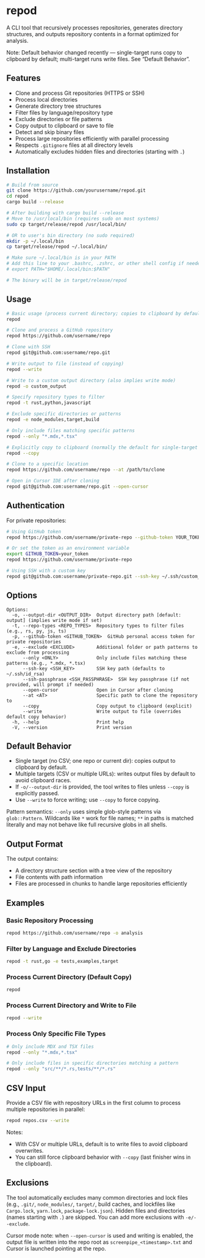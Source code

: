 # repod

A CLI tool that recursively processes repositories, generates directory structures, and outputs repository contents in a format optimized for analysis.

Note: Default behavior changed recently — single-target runs copy to clipboard by default; multi-target runs write files. See “Default Behavior”.

## Features

- Clone and process Git repositories (HTTPS or SSH)
- Process local directories
- Generate directory tree structures 
- Filter files by language/repository type
- Exclude directories or file patterns
- Copy output to clipboard or save to file
- Detect and skip binary files
- Process large repositories efficiently with parallel processing
- Respects `.gitignore` files at all directory levels
- Automatically excludes hidden files and directories (starting with `.`)

## Installation

```bash
# Build from source
git clone https://github.com/yourusername/repod.git
cd repod
cargo build --release

# After building with cargo build --release
# Move to /usr/local/bin (requires sudo on most systems)
sudo cp target/release/repod /usr/local/bin/

# OR to user's bin directory (no sudo required)
mkdir -p ~/.local/bin
cp target/release/repod ~/.local/bin/

# Make sure ~/.local/bin is in your PATH
# Add this line to your .bashrc, .zshrc, or other shell config if needed:
# export PATH="$HOME/.local/bin:$PATH"

# The binary will be in target/release/repod
```

## Usage

```bash
# Basic usage (process current directory; copies to clipboard by default)
repod

# Clone and process a GitHub repository
repod https://github.com/username/repo

# Clone with SSH
repod git@github.com:username/repo.git

# Write output to file (instead of copying)
repod --write

# Write to a custom output directory (also implies write mode)
repod -o custom_output

# Specify repository types to filter
repod -t rust,python,javascript

# Exclude specific directories or patterns
repod -e node_modules,target,build

# Only include files matching specific patterns
repod --only "*.mdx,*.tsx"

# Explicitly copy to clipboard (normally the default for single-target runs)
repod --copy

# Clone to a specific location
repod https://github.com/username/repo --at /path/to/clone

# Open in Cursor IDE after cloning
repod git@github.com:username/repo.git --open-cursor
```

## Authentication

For private repositories:

```bash
# Using GitHub token
repod https://github.com/username/private-repo --github-token YOUR_TOKEN

# Or set the token as an environment variable
export GITHUB_TOKEN=your_token
repod https://github.com/username/private-repo

# Using SSH with a custom key
repod git@github.com:username/private-repo.git --ssh-key ~/.ssh/custom_key
```

## Options

```
Options:
  -o, --output-dir <OUTPUT_DIR>  Output directory path [default: output] (implies write mode if set)
  -t, --repo-types <REPO_TYPES>  Repository types to filter files (e.g., rs, py, js, ts)
  -p, --github-token <GITHUB_TOKEN>  GitHub personal access token for private repositories
  -e, --exclude <EXCLUDE>        Additional folder or path patterns to exclude from processing
      --only <ONLY>              Only include files matching these patterns (e.g., *.mdx, *.tsx)
      --ssh-key <SSH_KEY>        SSH key path (defaults to ~/.ssh/id_rsa)
      --ssh-passphrase <SSH_PASSPHRASE>  SSH key passphrase (if not provided, will prompt if needed)
      --open-cursor              Open in Cursor after cloning
      --at <AT>                  Specific path to clone the repository to
      --copy                     Copy output to clipboard (explicit)
      --write                    Write output to file (overrides default copy behavior)
  -h, --help                     Print help
  -V, --version                  Print version
```

## Default Behavior

- Single target (no CSV; one repo or current dir): copies output to clipboard by default.
- Multiple targets (CSV or multiple URLs): writes output files by default to avoid clipboard races.
- If `-o/--output-dir` is provided, the tool writes to files unless `--copy` is explicitly passed.
- Use `--write` to force writing; use `--copy` to force copying.

Pattern semantics: `--only` uses simple glob-style patterns via `glob::Pattern`. Wildcards like `*` work for file names; `**` in paths is matched literally and may not behave like full recursive globs in all shells.

## Output Format

The output contains:
- A directory structure section with a tree view of the repository
- File contents with path information
- Files are processed in chunks to handle large repositories efficiently

## Examples

### Basic Repository Processing

```bash
repod https://github.com/username/repo -o analysis
```

### Filter by Language and Exclude Directories

```bash
repod -t rust,go -e tests,examples,target
```

### Process Current Directory (Default Copy)

```bash
repod
```

### Process Current Directory and Write to File

```bash
repod --write
```

### Process Only Specific File Types

```bash
# Only include MDX and TSX files
repod --only "*.mdx,*.tsx"

# Only include files in specific directories matching a pattern
repod --only "src/**/*.rs,tests/**/*.rs"
```

## CSV Input

Provide a CSV file with repository URLs in the first column to process multiple repositories in parallel:

```bash
repod repos.csv --write
```

Notes:
- With CSV or multiple URLs, default is to write files to avoid clipboard overwrites.
- You can still force clipboard behavior with `--copy` (last finisher wins in the clipboard).

## Exclusions

The tool automatically excludes many common directories and lock files (e.g., `.git/`, `node_modules/`, `target/`, build caches, and lockfiles like `Cargo.lock`, `yarn.lock`, `package-lock.json`). Hidden files and directories (names starting with `.`) are skipped. You can add more exclusions with `-e/--exclude`.

Cursor mode note: when `--open-cursor` is used and writing is enabled, the output file is written into the repo root as `screenpipe_<timestamp>.txt` and Cursor is launched pointing at the repo.
